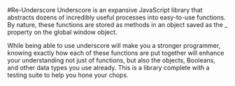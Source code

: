 #Re-Underscore
Underscore is an expansive JavaScript library that abstracts dozens of incredibly useful processes into easy-to-use functions. By nature, these functions are stored as methods in an object saved as the _ property on the global window object.

While being able to use underscore will make you a stronger programmer, knowing exactly how each of these functions are put together will enhance your understanding not just of functions, but also the objects, Booleans, and other data types you use already. This is a library complete with a testing suite to help you hone your chops.
